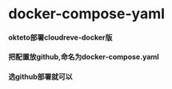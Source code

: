 # docker-compose-yaml
#### okteto部署cloudreve-docker版
#### 把配置放github,命名为docker-compose.yaml
#### 选github部署就可以
